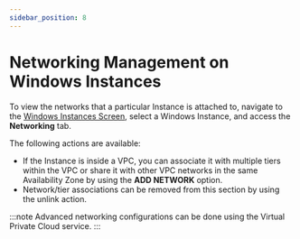 ```yaml
---
sidebar_position: 8
---
```

# Networking Management on Windows Instances

To view the networks that a particular Instance is attached to, navigate to the [Windows Instances Screen](AboutWindowsInstances), select a Windows Instance, and access the **Networking** tab.

The following actions are available:

- If the Instance is inside a VPC, you can associate it with multiple tiers within the VPC or share it with other VPC networks in the same Availability Zone by using the **ADD NETWORK** option.
- Network/tier associations can be removed from this section by using the unlink action.

:::note
Advanced networking configurations can be done using the Virtual Private Cloud service.
:::





